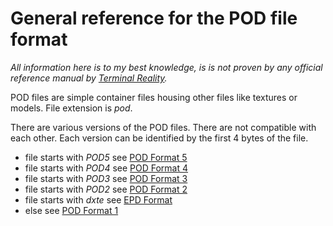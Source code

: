 # General reference for the POD file format

*All information here is to my best knowledge, is is not proven by any official reference manual by [Terminal Reality](TerminalReality.md).*

POD files are simple container files housing other files like textures or models. File extension is _pod_.

There are various versions of the POD files. There are not compatible with each other. Each version can be identified by the first 4 bytes of the file.

  * file starts with *POD5* see [POD Format 5](Pod5FormatReference.md)
  * file starts with *POD4* see [POD Format 4](Pod4FormatReference.md)
  * file starts with *POD3* see [POD Format 3](Pod3FormatReference.md)
  * file starts with *POD2* see [POD Format 2](Pod2FormatReference.md)
  * file starts with *dxte* see [EPD Format](EpdFormatReference.md)
  * else see [POD Format 1](Pod1FormatReference.md)